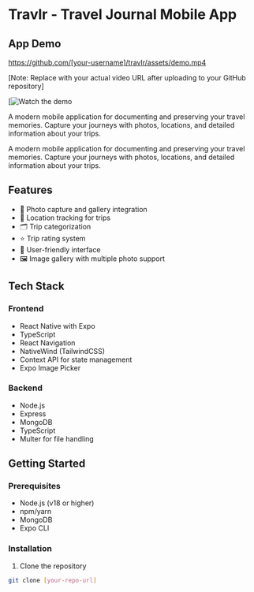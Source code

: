 # Travlr - Travel Journal Mobile App

## App Demo
https://github.com/[your-username]/travlr/assets/demo.mp4

[Note: Replace with your actual video URL after uploading to your GitHub repository]

[![Watch the demo]()

A modern mobile application for documenting and preserving your travel memories. Capture your journeys with photos, locations, and detailed information about your trips.

A modern mobile application for documenting and preserving your travel memories. Capture your journeys with photos, locations, and detailed information about your trips.

## Features

- 📸 Photo capture and gallery integration
- 📍 Location tracking for trips
- 🗂️ Trip categorization
- ⭐ Trip rating system
- 📱 User-friendly interface
- 🖼️ Image gallery with multiple photo support

## Tech Stack

### Frontend
- React Native with Expo
- TypeScript
- React Navigation
- NativeWind (TailwindCSS)
- Context API for state management
- Expo Image Picker

### Backend
- Node.js
- Express
- MongoDB
- TypeScript
- Multer for file handling

## Getting Started

### Prerequisites
- Node.js (v18 or higher)
- npm/yarn
- MongoDB
- Expo CLI

### Installation

1. Clone the repository
```bash
git clone [your-repo-url]
